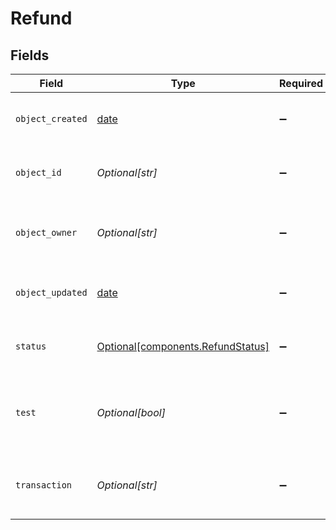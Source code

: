 # Refund


## Fields

| Field                                                                        | Type                                                                         | Required                                                                     | Description                                                                  | Example                                                                      |
| ---------------------------------------------------------------------------- | ---------------------------------------------------------------------------- | ---------------------------------------------------------------------------- | ---------------------------------------------------------------------------- | ---------------------------------------------------------------------------- |
| `object_created`                                                             | [date](https://docs.python.org/3/library/datetime.html#date-objects)         | :heavy_minus_sign:                                                           | Date and time of object creation.                                            |                                                                              |
| `object_id`                                                                  | *Optional[str]*                                                              | :heavy_minus_sign:                                                           | Unique identifier of the given object.                                       | adcfdddf8ec64b84ad22772bce3ea37a                                             |
| `object_owner`                                                               | *Optional[str]*                                                              | :heavy_minus_sign:                                                           | Username of the user who created the object.                                 | shippotle@shippo.com                                                         |
| `object_updated`                                                             | [date](https://docs.python.org/3/library/datetime.html#date-objects)         | :heavy_minus_sign:                                                           | Date and time of last object update.                                         |                                                                              |
| `status`                                                                     | [Optional[components.RefundStatus]](../../models/components/refundstatus.md) | :heavy_minus_sign:                                                           | Indicates the status of the Refund.                                          | SUCCESS                                                                      |
| `test`                                                                       | *Optional[bool]*                                                             | :heavy_minus_sign:                                                           | Indicates whether the object has been created in test mode.                  |                                                                              |
| `transaction`                                                                | *Optional[str]*                                                              | :heavy_minus_sign:                                                           | Object ID of the Transaction to be refunded.                                 | 915d94940ea54c3a80cbfa328722f5a1                                             |